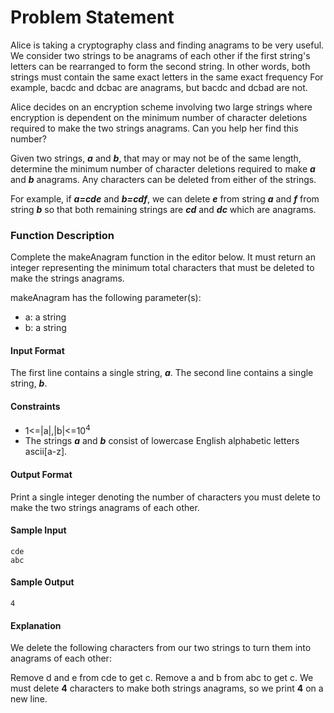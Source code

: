 # Problem Statement
Alice is taking a cryptography class and finding anagrams to be very useful. We consider two strings to be anagrams of each other if the first string's letters can be rearranged to form the second string. In other words, both strings must contain the same exact letters in the same exact frequency For example, bacdc and dcbac are anagrams, but bacdc and dcbad are not.

Alice decides on an encryption scheme involving two large strings where encryption is dependent on the minimum number of character deletions required to make the two strings anagrams. Can you help her find this number?

Given two strings, ***a*** and ***b***, that may or may not be of the same length, determine the minimum number of character deletions required to make ***a*** and ***b*** anagrams. Any characters can be deleted from either of the strings.

For example, if ***a=cde*** and ***b=cdf***, we can delete ***e*** from string ***a*** and ***f*** from string ***b*** so that both remaining strings are ***cd*** and ***dc*** which are anagrams.

### Function Description

Complete the makeAnagram function in the editor below. It must return an integer representing the minimum total characters that must be deleted to make the strings anagrams.

makeAnagram has the following parameter(s):

+ a: a string
+ b: a string

#### Input Format

The first line contains a single string, ***a***.
The second line contains a single string, ***b***.

#### Constraints
+ 1<=|a|,|b|<=10<sup>4</sup>
+ The strings ***a*** and ***b*** consist of lowercase English alphabetic letters ascii[a-z].

#### Output Format

Print a single integer denoting the number of characters you must delete to make the two strings anagrams of each other.

#### Sample Input
```
cde
abc
```
#### Sample Output
```
4
```
#### Explanation

We delete the following characters from our two strings to turn them into anagrams of each other:

Remove d and e from cde to get c.
Remove a and b from abc to get c.
We must delete **4** characters to make both strings anagrams, so we print **4** on a new line.